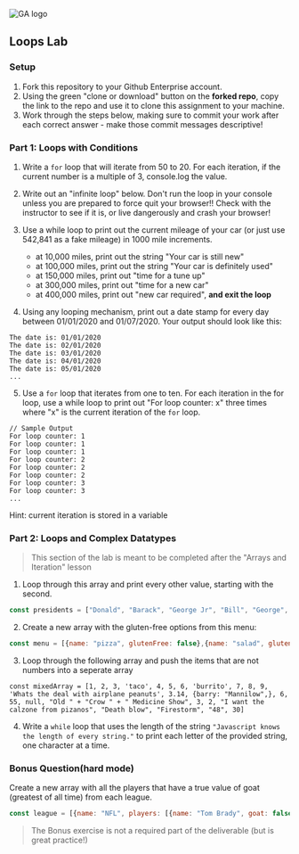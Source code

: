 ![GA logo](https://camo.githubusercontent.com/6ce15b81c1f06d716d753a61f5db22375fa684da/68747470733a2f2f67612d646173682e73332e616d617a6f6e6177732e636f6d2f70726f64756374696f6e2f6173736574732f6c6f676f2d39663838616536633963333837313639306533333238306663663535376633332e706e67)

## Loops Lab

### Setup
1. Fork this repository to your Github Enterprise account.
2. Using the green "clone or download" button on the **forked repo**, copy the link to the repo and use it to clone this assignment to your machine.
3. Work through the steps below, making sure to commit your work after each correct answer - make those commit messages descriptive!

### Part 1: Loops with Conditions

1.  Write a `for` loop that will iterate from 50 to 20.
For each iteration, if the current number is a multiple of 3, console.log the value.

2.  Write out an "infinite loop" below. Don't run the loop in your console unless you are prepared to force quit your browser!! Check with the instructor to see if it is, or live dangerously and crash your browser!

3.  Use a while loop to print out the current mileage of your car (or just use 542,841 as a fake mileage) in 1000 mile increments.
    - at 10,000 miles, print out the string "Your car is still new"
    - at 100,000 miles, print out the string "Your car is definitely used"
    - at 150,000 miles, print out "time for a tune up"
    - at 300,000 miles, print out "time for a new car"
    - at 400,000 miles, print out "new car required", **and exit the loop**

4.  Using any looping mechanism, print out a date stamp for every day between 01/01/2020 and 01/07/2020. Your output should look like this:

```
The date is: 01/01/2020
The date is: 02/01/2020
The date is: 03/01/2020
The date is: 04/01/2020
The date is: 05/01/2020
...
```

5.  Use a `for` loop that iterates from one to ten. For each iteration in the for loop, use a while loop to print out "For loop counter: x" three times where "x" is the current iteration of the `for` loop.

```
// Sample Output
For loop counter: 1
For loop counter: 1
For loop counter: 1
For loop counter: 2
For loop counter: 2
For loop counter: 2
For loop counter: 3
For loop counter: 3
...
```

Hint: current iteration is stored in a variable

### Part 2: Loops and Complex Datatypes

> This section of the lab is meant to be completed after the "Arrays and Iteration" lesson 

1.  Loop through this array and print every other value, starting with the second.

```javascript
const presidents = ["Donald", "Barack", "George Jr", "Bill", "George", "Ronald", "Jimmy", "Gerald", "Richard", "Lyndon", "John", "Dwight", "Harry", "Franklin", "Herbert", "Calvin", "Warren", "Woodrow", "William", "Theodore"];
```

2.  Create a new array with the gluten-free options from this menu:

```javascript
const menu = [{name: "pizza", glutenFree: false},{name: "salad", glutenFree: true},{name: "donut", glutenFree: false},{name: "steak", glutenFree: true},{name: "chicken", glutenFree: true},{name: "cheeseburger", glutenFree: false}];
```

3.  Loop through the following array and push the items that are not numbers
into a seperate array

`const mixedArray = [1, 2, 3, 'taco', 4, 5, 6, 'burrito', 7, 8, 9, 'Whats the deal with airplane peanuts', 3.14, {barry: "Mannilow",}, 6, 55, null, "Old " + "Crow " + " Medicine Show", 3, 2, "I want the calzone from pizanos", "Death blow", "Firestorm", "48", 30]`

4. Write a `while` loop that uses the length of the string `"Javascript knows the length of every string."` to print each letter of the provided string, one character at a time.


### Bonus Question(hard mode)
Create a new array with all the players that have a true value of goat (greatest of all time) from each league.

```javascript
const league = [{name: "NFL", players: [{name: "Tom Brady", goat: false}, {name: "Walter Payton", goat: true}]}, {name: "NBA", players: [{name: "Michael Jordan", goat: true}, {name: "Lebron James", goat: false}]},{name: "MLB", players: [{name: "Babe Ruth", goat: true}, {name: "Alex Rodriguez", goat: false}]}]
```

> The Bonus exercise is not a required part of the deliverable (but is great practice!)
